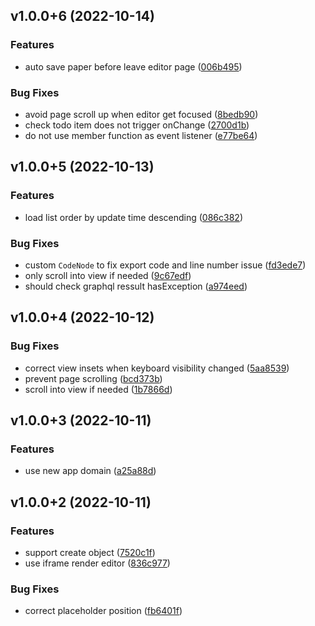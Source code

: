 ## v1.0.0+6 (2022-10-14)


### Features

* auto save paper before leave editor page ([006b495](https://github.com/li-yechao/paper-app/commit/006b4952a7c632d755f3fa18007beceecf33114b))


### Bug Fixes

* avoid page scroll up when editor get focused ([8bedb90](https://github.com/li-yechao/paper-app/commit/8bedb90737021f3f94b066e1bee378e55f5d42e1))
* check todo item does not trigger onChange ([2700d1b](https://github.com/li-yechao/paper-app/commit/2700d1b4fd70d615b92b0a8276fc5da5e3846948))
* do not use member function as event listener ([e77be64](https://github.com/li-yechao/paper-app/commit/e77be6483abbb1b9303c2198669fbf84bd5d1986))


## v1.0.0+5 (2022-10-13)


### Features

* load list order by update time descending ([086c382](https://github.com/li-yechao/paper-app/commit/086c38273f6ad7cd25bb1cd1bf465dfe38cec1e4))


### Bug Fixes

* custom `CodeNode` to fix export code and line number issue ([fd3ede7](https://github.com/li-yechao/paper-app/commit/fd3ede76daebd82753c8d3f06f58eb0031edc020))
* only scroll into view if needed ([9c67edf](https://github.com/li-yechao/paper-app/commit/9c67edf17c2b5d23e07ea61feb3944ca7eba500b))
* should check graphql ressult hasException ([a974eed](https://github.com/li-yechao/paper-app/commit/a974eed278fadebe8e5706d8ae187c7ced149433))


## v1.0.0+4 (2022-10-12)


### Bug Fixes

* correct view insets when keyboard visibility changed ([5aa8539](https://github.com/li-yechao/paper-app/commit/5aa8539465875e6fb3e1c384cd8b31de7a9ef98e))
* prevent page scrolling ([bcd373b](https://github.com/li-yechao/paper-app/commit/bcd373b7b4d2d862740c85616d5e02f89c1986ee))
* scroll into view if needed ([1b7866d](https://github.com/li-yechao/paper-app/commit/1b7866da06a22725f7c57c44869c79553f6b0e6a))


## v1.0.0+3 (2022-10-11)


### Features

* use new app domain ([a25a88d](https://github.com/li-yechao/paper-app/commit/a25a88dad1fd537402ca313d45e82440f222c16c))


## v1.0.0+2 (2022-10-11)


### Features

* support create object ([7520c1f](https://github.com/li-yechao/paper-app/commit/7520c1f63bcb1bcf171dbc2e68dbf0f5b9ac17c1))
* use iframe render editor ([836c977](https://github.com/li-yechao/paper-app/commit/836c977010cae8fcb5e924f21ec16bf4f7dea94c))


### Bug Fixes

* correct placeholder position ([fb6401f](https://github.com/li-yechao/paper-app/commit/fb6401f5e6af4679bcd1798ef11d8253d8fa1626))
